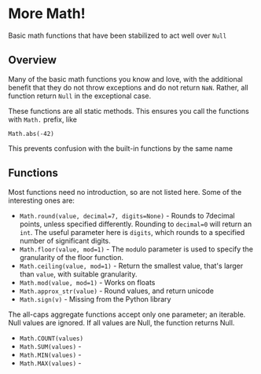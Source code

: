 
More Math!  
==========

Basic math functions that have been stabilized to act well over `Null`

Overview
--------

Many of the basic math functions you know and love, with the additional benefit that they do not throw exceptions and do not return `NaN`. Rather, all function return `Null` in the exceptional case.

These functions are all static methods. This ensures you call the functions with `Math.` prefix, like 

	Math.abs(-42)

This prevents confusion with the built-in functions by the same name   


Functions
---------

Most functions need no introduction, so are not listed here. Some of the interesting ones are:

- `Math.round(value, decimal=7, digits=None)` - Rounds to 7decimal points, unless specified differently.  Rounding to `decimal=0` will return an `int`. The useful parameter here is `digits`, which rounds to a specified number of significant digits.
- `Math.floor(value, mod=1)` - The `mod`ulo parameter is used to specify the granularity of the floor function.
- `Math.ceiling(value, mod=1)` - Return the smallest value, that's larger than `value`, with suitable granularity.
- `Math.mod(value, mod=1)` - Works on floats
- `Math.approx_str(value)` - Round values, and return unicode 
- `Math.sign(v)` - Missing from the Python library 



The all-caps aggregate functions accept only one parameter; an iterable. Null values are ignored. If all values are Null, the function returns Null.

- `Math.COUNT(values)` 
- `Math.SUM(values)` - 
- `Math.MIN(values)` - 
- `Math.MAX(values)` - 


